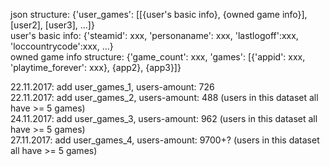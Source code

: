 json structure: {'user_games': [[{user's basic info}, {owned game info}],[user2], [user3], ...]}  
user's basic info: {'steamid': xxx, 'personaname': xxx, 'lastlogoff':xxx,  'loccountrycode':xxx, ...}  
owned game info structure: {'game_count': xxx, 'games': [{'appid': xxx, 'playtime_forever': xxx}, {app2}, {app3}]}  

22.11.2017: add user_games_1, users-amount: 726  
22.11.2017: add user_games_2, users-amount: 488 (users in this dataset all have >= 5 games)  
24.11.2017: add user_games_3, users-amount: 962 (users in this dataset all have >= 5 games)  
27.11.2017: add user_games_4, users-amount: 9700+? (users in this dataset all have >= 5 games)
